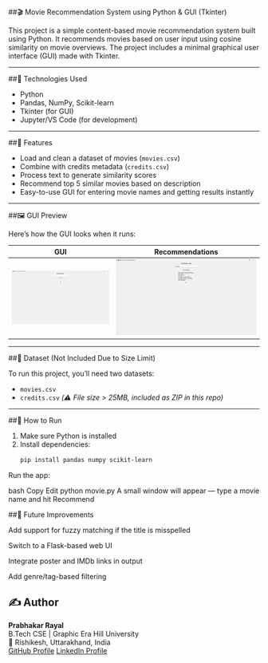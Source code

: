 ##🎬 Movie Recommendation System using Python & GUI (Tkinter)

This project is a simple content-based movie recommendation system built using Python. It recommends movies based on user input using cosine similarity on movie overviews. The project includes a minimal graphical user interface (GUI) made with Tkinter.

---

##🔧 Technologies Used

- Python  
- Pandas, NumPy, Scikit-learn  
- Tkinter (for GUI)  
- Jupyter/VS Code (for development)

---

##📌 Features

- Load and clean a dataset of movies (`movies.csv`)  
- Combine with credits metadata (`credits.csv`)  
- Process text to generate similarity scores  
- Recommend top 5 similar movies based on description  
- Easy-to-use GUI for entering movie names and getting results instantly

---

##🖼️ GUI Preview

Here’s how the GUI looks when it runs:

|     GUI    | Recommendations  |
|------------|------------------|
| ![GUI Input](gui.png) | ![Recommendations](recommendations.png) |


---

##📁 Dataset (Not Included Due to Size Limit)

To run this project, you’ll need two datasets:

- `movies.csv`  
- `credits.csv` *(⚠️ File size > 25MB, included as ZIP in this repo)*

---

##🚀 How to Run

1. Make sure Python is installed  
2. Install dependencies:
   ```bash
   pip install pandas numpy scikit-learn
Run the app:

bash
Copy
Edit
python movie.py
A small window will appear — type a movie name and hit Recommend

##🚀 Future Improvements

Add support for fuzzy matching if the title is misspelled

Switch to a Flask-based web UI

Integrate poster and IMDb links in output

Add genre/tag-based filtering

## ✍️ Author
**Prabhakar Rayal**  
B.Tech CSE | Graphic Era Hill University  
📍 Rishikesh, Uttarakhand, India  
[GitHub Profile](https://github.com/Prabhakarrayal)
[LinkedIn Profile](https://in.linkedin.com/in/prabhakar-rayal-6639682)
